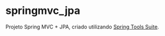 springmvc_jpa
=============

Projeto Spring MVC + JPA, criado utilizando [Spring Tools Suite](http://spring.io/tools/sts).
